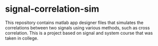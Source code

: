 # signal-correlation-sim
This repository contains matlab app designer files that simulates the correlations between two signals using various methods, such as cross correlation. This is a project based on signal and system course that was taken in college.
